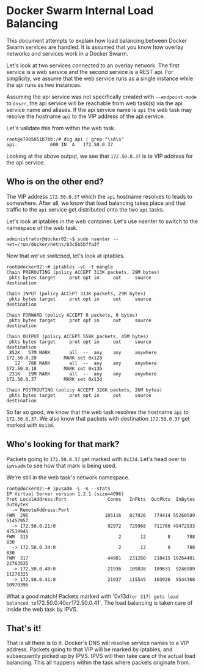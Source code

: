 # Docker Swarm Internal Load Balancing

This document attempts to explain how load balancing between Docker Swarm services are handled. It is assumed
that you know how overlay networks and services work in a Docker Swarm. 

Let's look at two services connected to an overlay network. The first service is a web service and the second
service is a REST api. For simplicity, we assume that the web service runs as a single instance while the api 
runs as two instances.

Assuming the api service was not specifically created with `--endpoint-mode` to `dnsrr`, the api service will be
reachable from web task(s) via the api service name and aliases. If the api service name is `api` the web task 
may resolve the hostname `api` to the VIP address of the api service.

Let's validate this from within the web task.

```
root@e7905051b7bb:/# dig api | grep "\sA\s"
api.			600	IN	A	172.50.0.37
```

Looking at the above output, we see that `172.50.0.37` is te VIP address for the api service.


## Who is on the other end?

The VIP address `172.50.0.37` which the `api` hostname resolves to leads to somewhere. After all, we know that load 
balancing takes place and that traffic to the `api` service get distributed onto the two `api` tasks.

Let's look at iptables in the web container. Let's use nsenter to switch to the namespace of the web task.

`administrator@docker02:~$ sudo nsenter --net=/run/docker/netns/83c5b5bffa3f`

Now that we've switched, let's look at iptables.

```
root@docker02:~# iptables -vL -t mangle
Chain PREROUTING (policy ACCEPT 313K packets, 29M bytes)
 pkts bytes target     prot opt in     out     source               destination         

Chain INPUT (policy ACCEPT 313K packets, 29M bytes)
 pkts bytes target     prot opt in     out     source               destination         

Chain FORWARD (policy ACCEPT 0 packets, 0 bytes)
 pkts bytes target     prot opt in     out     source               destination         

Chain OUTPUT (policy ACCEPT 558K packets, 45M bytes)
 pkts bytes target     prot opt in     out     source               destination         
 852K   57M MARK       all  --  any    any     anywhere             172.50.0.20          MARK set 0x128
   12   788 MARK       all  --  any    any     anywhere             172.50.0.18          MARK set 0x13b
 231K   19M MARK       all  --  any    any     anywhere             172.50.0.37          MARK set 0x13d

Chain POSTROUTING (policy ACCEPT 326K packets, 26M bytes)
 pkts bytes target     prot opt in     out     source               destination         
```

So far so good, we know that the web task resolves the hostname `api` to `172.50.0.37`. We also know that packets
with destination `172.50.0.37` get marked with `0x13d`. 

## Who's looking for that mark?

Packets going to `172.50.0.37` get marked with `0x13d`. Let's head over to `ipvsadm` to see how that mark is being used.

We're still in the web task's network namespace.

```
root@docker02:~# ipvsadm -L -n --stats
IP Virtual Server version 1.2.1 (size=4096)
Prot LocalAddress:Port               Conns   InPkts  OutPkts  InBytes OutBytes
  -> RemoteAddress:Port
FWM  296                            105116   827026   774414 55260589 51457957
  -> 172.50.0.21:0                   92972   729968   711766 49472933 47539945
FWM  315                                 2       12        8      788      830
  -> 172.50.0.34:0                       2       12        8      788      830
FWM  317                             44981   231280   218415 19264401 22763535
  -> 172.50.0.40:0                   21936   109838   109631  9246909 11278325
  -> 172.50.0.41:0                   21937   115545   103936  9544368 10970396
```

What a good match! Packets marked with '0x13d` (or 317) gets load balanced to `172.50.0.40` or `172.50.0.41`. The load
balancing is taken care of inside the web task by IPVS. 

## That's it!

That is all there is to it. Docker's DNS will resolve service names to a VIP address. Packets going to that VIP will be
marked by iptables, and subsequently picked up by IPVS. IPVS will then take care of the actual load balancing. This all
happens within the task where packets originate from.

